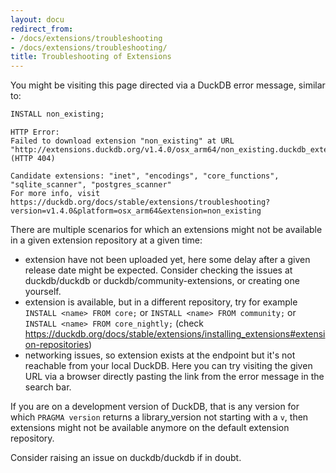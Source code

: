 ```yaml
---
layout: docu
redirect_from:
- /docs/extensions/troubleshooting
- /docs/extensions/troubleshooting/
title: Troubleshooting of Extensions
---
```


You might be visiting this page directed via a DuckDB error message, similar to:
```sql
INSTALL non_existing;
```
```
HTTP Error:
Failed to download extension "non_existing" at URL "http://extensions.duckdb.org/v1.4.0/osx_arm64/non_existing.duckdb_extension.gz" (HTTP 404)

Candidate extensions: "inet", "encodings", "core_functions", "sqlite_scanner", "postgres_scanner"
For more info, visit https://duckdb.org/docs/stable/extensions/troubleshooting?version=v1.4.0&platform=osx_arm64&extension=non_existing
```

There are multiple scenarios for which an extensions might not be available in a given extension repository at a given time:
* extension have not been uploaded yet, here some delay after a given release date might be expected. Consider checking the issues at duckdb/duckdb or duckdb/community-extensions, or creating one yourself.
* extension is available, but in a different repository, try for example `INSTALL <name> FROM core;` or `INSTALL <name> FROM community;` or `INSTALL <name> FROM core_nightly;` (check https://duckdb.org/docs/stable/extensions/installing_extensions#extension-repositories) 
* networking issues, so extension exists at the endpoint but it's not reachable from your local DuckDB. Here you can try visiting the given URL via a browser directly pasting the link from the error message in the search bar.

If you are on a development version of DuckDB, that is any version for which `PRAGMA version` returns a library_version not starting with a `v`, then extensions might not be available anymore on the default extension repository.

Consider raising an issue on duckdb/duckdb if in doubt.
